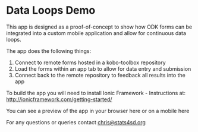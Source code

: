 # Data Loops Demo
This app is designed as a proof-of-concept to show how ODK forms can be integrated into a custom mobile application and allow for continuous data loops.

The app does the following things:
1. Connect to remote forms hosted in a kobo-toolbox repository
2. Load the forms within an app tab to allow for data entry and submission
3. Connect back to the remote repository to feedback all results into the app

To build the app you will need to install Ionic Framework - Instructions at: http://ionicframework.com/getting-started/

You can see a preview of the app in your browser here or on a mobile here

For any questions or queries contact chris@stats4sd.org

